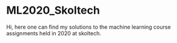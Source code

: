 # ML2020_Skoltech
Hi, here one can find my solutions to the machine learning course assignments held in 2020 at skoltech.
